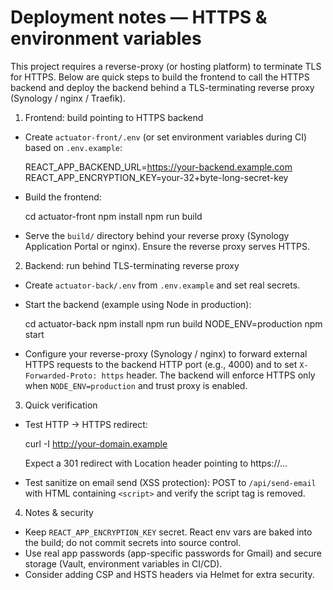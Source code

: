 # Deployment notes — HTTPS & environment variables

This project requires a reverse-proxy (or hosting platform) to terminate TLS for HTTPS. Below are quick steps to build the frontend to call the HTTPS backend and deploy the backend behind a TLS-terminating reverse proxy (Synology / nginx / Traefik).

1) Frontend: build pointing to HTTPS backend

- Create `actuator-front/.env` (or set environment variables during CI) based on `.env.example`:

  REACT_APP_BACKEND_URL=https://your-backend.example.com
  REACT_APP_ENCRYPTION_KEY=your-32+byte-long-secret-key

- Build the frontend:

  cd actuator-front
  npm install
  npm run build

- Serve the `build/` directory behind your reverse proxy (Synology Application Portal or nginx). Ensure the reverse proxy serves HTTPS.

2) Backend: run behind TLS-terminating reverse proxy

- Create `actuator-back/.env` from `.env.example` and set real secrets.
- Start the backend (example using Node in production):

  cd actuator-back
  npm install
  npm run build
  NODE_ENV=production npm start

- Configure your reverse-proxy (Synology / nginx) to forward external HTTPS requests to the backend HTTP port (e.g., 4000) and to set `X-Forwarded-Proto: https` header. The backend will enforce HTTPS only when `NODE_ENV=production` and trust proxy is enabled.

3) Quick verification

- Test HTTP → HTTPS redirect:

  curl -I http://your-domain.example

  Expect a 301 redirect with Location header pointing to https://...

- Test sanitize on email send (XSS protection): POST to `/api/send-email` with HTML containing `<script>` and verify the script tag is removed.

4) Notes & security

- Keep `REACT_APP_ENCRYPTION_KEY` secret. React env vars are baked into the build; do not commit secrets into source control.
- Use real app passwords (app-specific passwords for Gmail) and secure storage (Vault, environment variables in CI/CD).
- Consider adding CSP and HSTS headers via Helmet for extra security.
